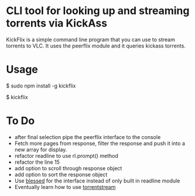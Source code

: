 # CLI tool for looking up and streaming torrents via KickAss

KickFlix is a simple command line program that you can use to stream torrents to VLC.
It uses the peerflix module and it queries kickass torrents.

# Usage
$ sudo npm install -g kickflix

$ kickflix

# To Do

- after final selection pipe the peerflix interface to the console
- Fetch more pages from response, filter the response and push it into a new array for display.
- refactor readline to use rl.prompt() method
- refactor the line 15
- add option to scroll through response object
- add option to sort the response object
- Use [blessed](https://github.com/chjj/blessed) for the interface instead of only built in readline module
- Eventually learn how to use [torrentstream](https://github.com/mafintosh/torrent-stream)